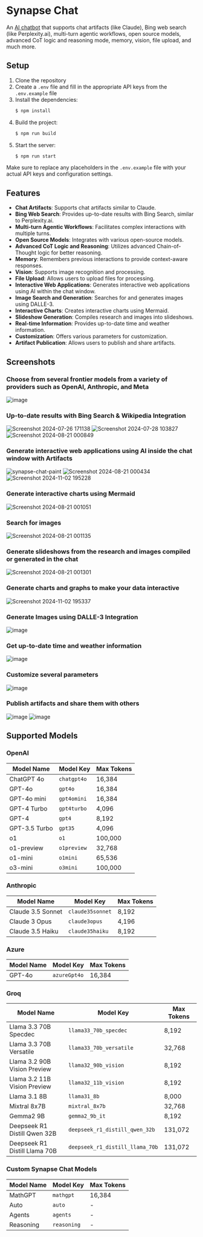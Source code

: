 # Synapse Chat

An [AI chatbot](https://ai-chat-artifacts.onrender.com/) that supports chat artifacts (like Claude), Bing web search (like Perplexity.ai), multi-turn agentic workflows, open source models, advanced CoT logic and reasoning mode, memory, vision, file upload, and much more.

## Setup
1. Clone the repository
2. Create a `.env` file and fill in the appropriate API keys from the `.env.example` file
3. Install the dependencies:
   ```bash
   $ npm install
   ```
4. Build the project:
   ```bash
   $ npm run build
   ```
5. Start the server:
   ```bash
   $ npm run start
   ```

Make sure to replace any placeholders in the `.env.example` file with your actual API keys and configuration settings.

## Features
- **Chat Artifacts**: Supports chat artifacts similar to Claude.
- **Bing Web Search**: Provides up-to-date results with Bing Search, similar to Perplexity.ai.
- **Multi-turn Agentic Workflows**: Facilitates complex interactions with multiple turns.
- **Open Source Models**: Integrates with various open-source models.
- **Advanced CoT Logic and Reasoning**: Utilizes advanced Chain-of-Thought logic for better reasoning.
- **Memory**: Remembers previous interactions to provide context-aware responses.
- **Vision**: Supports image recognition and processing.
- **File Upload**: Allows users to upload files for processing.
- **Interactive Web Applications**: Generates interactive web applications using AI within the chat window.
- **Image Search and Generation**: Searches for and generates images using DALLE-3.
- **Interactive Charts**: Creates interactive charts using Mermaid.
- **Slideshow Generation**: Compiles research and images into slideshows.
- **Real-time Information**: Provides up-to-date time and weather information.
- **Customization**: Offers various parameters for customization.
- **Artifact Publication**: Allows users to publish and share artifacts.

## Screenshots
### Choose from several frontier models from a variety of providers such as OpenAI, Anthropic, and Meta
![image](https://github.com/user-attachments/assets/cb5dd68c-f5f7-4b97-b584-9e74a0c267c9)

### Up-to-date results with Bing Search & Wikipedia Integration
![Screenshot 2024-07-26 171138](https://github.com/user-attachments/assets/776d10e6-48c4-4af2-b26f-f6e3592637c5)
![Screenshot 2024-07-28 103827](https://github.com/user-attachments/assets/e8ed87a4-e436-4f15-bb33-bb53a2e9f7aa)
![Screenshot 2024-08-21 000849](https://github.com/user-attachments/assets/e7f5aeef-bd6d-40f2-b146-6cbf8837b1fb)

### Generate interactive web applications using AI inside the chat window with Artifacts
![synapse-chat-paint](https://github.com/user-attachments/assets/0970023f-968d-442b-aba2-1d24708fa8f2)
![Screenshot 2024-08-21 000434](https://github.com/user-attachments/assets/a7dffe18-34af-4d66-bb6c-7e7beb9529d7)
![Screenshot 2024-11-02 195228](https://github.com/user-attachments/assets/7ba689e7-f920-4377-960b-5c036a49cd9a)

### Generate interactive charts using Mermaid
![Screenshot 2024-08-21 001051](https://github.com/user-attachments/assets/c65c2cb5-af45-421a-90e7-9f573a65d271)

### Search for images
![Screenshot 2024-08-21 001135](https://github.com/user-attachments/assets/b0dd4b51-58ea-40fb-bbf9-075e8bbcdb4a)

### Generate slideshows from the research and images compiled or generated in the chat
![Screenshot 2024-08-21 001301](https://github.com/user-attachments/assets/00fa3254-283e-4b95-acdc-bfc3ff5d4cdf)

### Generate charts and graphs to make your data interactive
![Screenshot 2024-11-02 195337](https://github.com/user-attachments/assets/0c70f3ed-6850-4103-a486-a2ffee360e91)

### Generate Images using DALLE-3 Integration
![image](https://github.com/user-attachments/assets/0d318657-bc85-43ef-b108-e82b16aa7667)

### Get up-to-date time and weather information
![image](https://github.com/user-attachments/assets/cac2ab53-d7a5-41ac-b7df-2cad34e1b7a9)

### Customize several parameters
![image](https://github.com/user-attachments/assets/7d9ea2db-787e-4422-a6a8-c6d4fba927ce)

### Publish artifacts and share them with others
![image](https://github.com/user-attachments/assets/a706f5e8-42c8-48f1-87ca-43cdcbb315f4)
![image](https://github.com/user-attachments/assets/b124cd4f-1f2e-4b56-acf9-dd9f576676ae)

## Supported Models

### OpenAI
| Model Name       | Model Key   | Max Tokens |
|-------------------|-------------|------------|
| ChatGPT 4o       | `chatgpt4o` | 16,384     |
| GPT-4o           | `gpt4o`     | 16,384     |
| GPT-4o mini      | `gpt4omini` | 16,384     |
| GPT-4 Turbo      | `gpt4turbo` | 4,096      |
| GPT-4            | `gpt4`      | 8,192      |
| GPT-3.5 Turbo    | `gpt35`     | 4,096      |
| o1               | `o1`        | 100,000    |
| o1-preview       | `o1preview` | 32,768     |
| o1-mini          | `o1mini`    | 65,536     |
| o3-mini          | `o3mini`    | 100,000    |

### Anthropic
| Model Name           | Model Key         | Max Tokens |
|-----------------------|-------------------|------------|
| Claude 3.5 Sonnet    | `claude35sonnet` | 8,192      |
| Claude 3 Opus        | `claude3opus`    | 4,196      |
| Claude 3.5 Haiku     | `claude35haiku`  | 8,192      |

### Azure
| Model Name   | Model Key      | Max Tokens |
|--------------|----------------|------------|
| GPT-4o       | `azureGpt4o`   | 16,384     |

### Groq
| Model Name                           | Model Key                      | Max Tokens |
|--------------------------------------|--------------------------------|------------|
| Llama 3.3 70B Specdec                | `llama33_70b_specdec`         | 8,192      |
| Llama 3.3 70B Versatile              | `llama33_70b_versatile`       | 32,768     |
| Llama 3.2 90B Vision Preview         | `llama32_90b_vision`          | 8,192      |
| Llama 3.2 11B Vision Preview         | `llama32_11b_vision`          | 8,192      |
| Llama 3.1 8B                         | `llama31_8b`                  | 8,000      |
| Mixtral 8x7B                         | `mixtral_8x7b`                | 32,768     |
| Gemma2 9B                            | `gemma2_9b_it`                | 8,192      |
| Deepseek R1 Distill Qwen 32B         | `deepseek_r1_distill_qwen_32b`| 131,072    |
| Deepseek R1 Distill Llama 70B        | `deepseek_r1_distill_llama_70b`| 131,072   |

### Custom Synapse Chat Models
| Model Name   | Model Key    | Max Tokens |
|--------------|--------------|------------|
| MathGPT      | `mathgpt`    | 16,384     |
| Auto         | `auto`       | -          |
| Agents       | `agents`     | -          |
| Reasoning    | `reasoning`  | -          |
